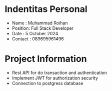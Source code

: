 # Indentitas Personal
- Name    : Muhammad Roihan
- Position: Full Stack Developer
- Date    : 5 October 2024
- Contact : 089695961496

# Project Information
- Rest API for do transaction and authentication
- Implement JWT for authorization security
- Connection to postgress database
